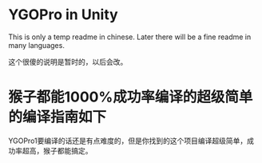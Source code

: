 # YGOPro in Unity

This is only a temp readme in chinese. Later there will be a fine readme in many languages.

这个很傻的说明是暂时的，以后会改。

# 猴子都能1000%成功率编译的超级简单的编译指南如下
YGOPro1要编译的话还是有点难度的，但是你找到的这个项目编译超级简单，成功率超高，猴子都能搞定。
